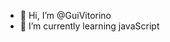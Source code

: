 - 👋 Hi, I’m @GuiVitorino
- 🌱 I’m currently learning javaScript


<!---
GuiVitorino/GuiVitorino is a ✨ special ✨ repository because its `README.md` (this file) appears on your GitHub profile.
You can click the Preview link to take a look at your changes.
--->
